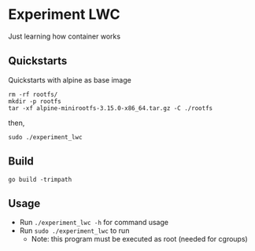 Experiment LWC
===

Just learning how container works

## Quickstarts

Quickstarts with alpine as base image
```shell
rm -rf rootfs/
mkdir -p rootfs
tar -xf alpine-minirootfs-3.15.0-x86_64.tar.gz -C ./rootfs
```

then,

```shell
sudo ./experiment_lwc
```

## Build

```shell
go build -trimpath
```

## Usage

- Run `./experiment_lwc -h` for command usage
- Run `sudo ./experiment_lwc` to run
  - Note: this program must be executed as root (needed for cgroups)